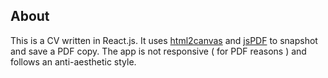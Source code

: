 ## About
This is a CV written in React.js. It uses [html2canvas](https://www.npmjs.com/package/html2canvas) and [jsPDF](https://www.npmjs.com/package/jspdf) to snapshot and save a PDF copy.
The app is not responsive ( for PDF reasons ) and follows an anti-aesthetic style.